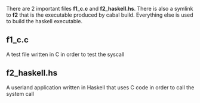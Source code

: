 There are 2 important files **f1_c.c** and **f2_haskell.hs**. There is also a symlink to **f2** that is the executable produced by cabal build. Everything else is used to build the haskell executable.

## f1_c.c
A test file written in C in order to test the syscall

## f2_haskell.hs
A userland application written in Haskell that uses C code in order to call the system call
